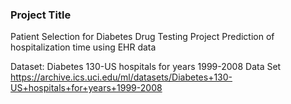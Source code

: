 ### Project Title
Patient Selection for Diabetes Drug Testing Project
Prediction of hospitalization time using EHR data

Dataset: Diabetes 130-US hospitals for years 1999-2008 Data Set
https://archive.ics.uci.edu/ml/datasets/Diabetes+130-US+hospitals+for+years+1999-2008